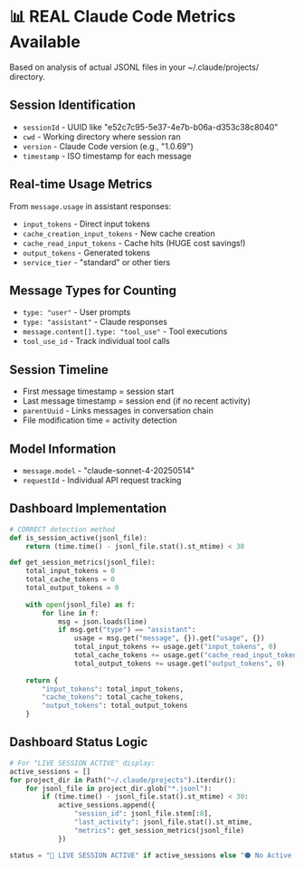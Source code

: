 # 📊 REAL Claude Code Metrics Available

Based on analysis of actual JSONL files in your ~/.claude/projects/ directory.

## Session Identification
- `sessionId` - UUID like "e52c7c95-5e37-4e7b-b06a-d353c38c8040"
- `cwd` - Working directory where session ran
- `version` - Claude Code version (e.g., "1.0.69")
- `timestamp` - ISO timestamp for each message

## Real-time Usage Metrics
From `message.usage` in assistant responses:
- `input_tokens` - Direct input tokens
- `cache_creation_input_tokens` - New cache creation
- `cache_read_input_tokens` - Cache hits (HUGE cost savings!)
- `output_tokens` - Generated tokens
- `service_tier` - "standard" or other tiers

## Message Types for Counting
- `type: "user"` - User prompts
- `type: "assistant"` - Claude responses  
- `message.content[].type: "tool_use"` - Tool executions
- `tool_use_id` - Track individual tool calls

## Session Timeline
- First message timestamp = session start
- Last message timestamp = session end (if no recent activity)
- `parentUuid` - Links messages in conversation chain
- File modification time = activity detection

## Model Information
- `message.model` - "claude-sonnet-4-20250514"
- `requestId` - Individual API request tracking

## Dashboard Implementation
```python
# CORRECT detection method
def is_session_active(jsonl_file):
    return (time.time() - jsonl_file.stat().st_mtime) < 30

def get_session_metrics(jsonl_file):
    total_input_tokens = 0
    total_cache_tokens = 0
    total_output_tokens = 0
    
    with open(jsonl_file) as f:
        for line in f:
            msg = json.loads(line)
            if msg.get("type") == "assistant":
                usage = msg.get("message", {}).get("usage", {})
                total_input_tokens += usage.get("input_tokens", 0)
                total_cache_tokens += usage.get("cache_read_input_tokens", 0)
                total_output_tokens += usage.get("output_tokens", 0)
    
    return {
        "input_tokens": total_input_tokens,
        "cache_tokens": total_cache_tokens,
        "output_tokens": total_output_tokens
    }
```

## Dashboard Status Logic
```python
# For "LIVE SESSION ACTIVE" display:
active_sessions = []
for project_dir in Path("~/.claude/projects").iterdir():
    for jsonl_file in project_dir.glob("*.jsonl"):
        if (time.time() - jsonl_file.stat().st_mtime) < 30:
            active_sessions.append({
                "session_id": jsonl_file.stem[:8],
                "last_activity": jsonl_file.stat().st_mtime,
                "metrics": get_session_metrics(jsonl_file)
            })

status = "🔴 LIVE SESSION ACTIVE" if active_sessions else "⚫ No Active Sessions"
```
